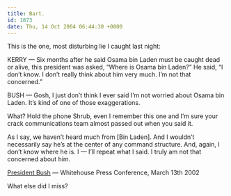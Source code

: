 ```yaml
---
title: Bart.
id: 1873
date: Thu, 14 Oct 2004 06:44:30 +0000
---
```


This is the one, most disturbing lie I caught last night:



<div class="block"><span class="caps">KERRY</span> — Six months after he said Osama bin Laden must be caught dead or alive, this president was asked, “Where is Osama bin Laden?” He said, “I don’t know. I don’t really think about him very much. I’m not that concerned.”  

<span class="caps">BUSH</span> — Gosh, I just don’t think I ever said I’m not worried about Osama bin Laden. It’s kind of one of those exaggerations.</div>What? Hold the phone Shrub, even I remember this one and I’m sure your crack communications team almost passed out when you said it.



<div class="quote">As I say, we haven’t heard much from [Bin Laden]. And I wouldn’t necessarily say he’s at the center of any command structure. And, again, I don’t know where he is. I — I’ll repeat what I said. I truly am not that concerned about him.  

[President Bush](http://www.whitehouse.gov/news/releases/2002/03/20020313-8.html) — Whitehouse Press Conference, March 13th 2002</div>What else did I miss?





